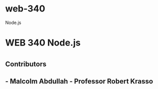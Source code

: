 # web-340
 Node.js
<h1> WEB 340 Node.js<h1>
<h2>Contributors<h2>
- Malcolm Abdullah
- Professor Robert Krasso